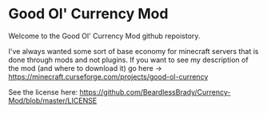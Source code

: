 # Good Ol' Currency Mod

Welcome to the Good Ol' Currency Mod github repoistory.

I've always wanted some sort of base economy for minecraft servers that is done through mods and not plugins. If you want to see my description of the mod (and where to download it) go here -> https://minecraft.curseforge.com/projects/good-ol-currency

See the license here:
 https://github.com/BeardlessBrady/Currency-Mod/blob/master/LICENSE

